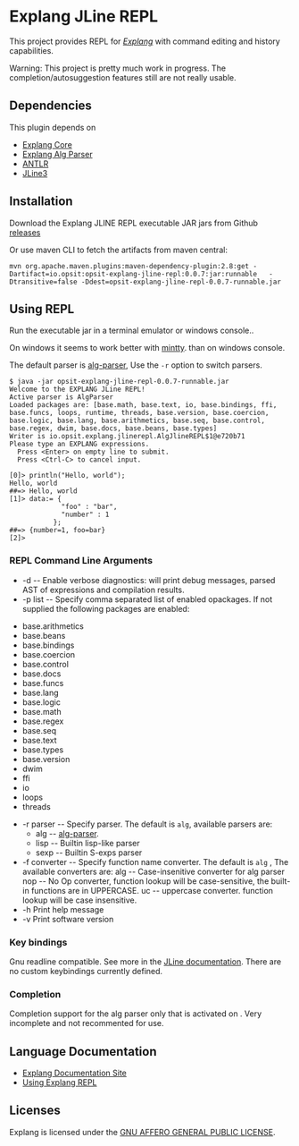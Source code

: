 Explang JLine REPL
==================

This project provides REPL for *[Explang](https://opsit-io.github.io/opsit-explang-docs/)*
with command editing and history capabilities.

Warning: This project is pretty much work in progress. 
The completion/autosuggestion features still are not really usable.

Dependencies
------------

This plugin depends on 
- [Explang Core](https://github.com/opsit-io/opsit-explang-core)
- [Explang Alg Parser](https://github.com/opsit-io/opsit-explang-alg-parser)
- [ANTLR](https://www.antlr.org)
- [JLine3](https://github.com/jline/jline3)

Installation
------------

Download the Explang JLINE REPL executable JAR jars from Github 
[releases](https://github.com/opsit-io/opsit-explang-jline-repl/releases)


Or use maven CLI to fetch the artifacts from maven central:

```
mvn org.apache.maven.plugins:maven-dependency-plugin:2.8:get -Dartifact=io.opsit:opsit-explang-jline-repl:0.0.7:jar:runnable   -Dtransitive=false -Ddest=opsit-explang-jline-repl-0.0.7-runnable.jar
```

Using REPL
----------

Run the executable jar in a terminal emulator or windows console.. 

On windows it seems to work better with [mintty](https://mintty.github.io/).
than on windows console.

The default parser is [alg-parser](https://github.com/opsit-io/opsit-explang-alg-parser),
Use the `-r` option to switch parsers.

```
$ java -jar opsit-explang-jline-repl-0.0.7-runnable.jar 
Welcome to the EXPLANG JLine REPL!
Active parser is AlgParser
Loaded packages are: [base.math, base.text, io, base.bindings, ffi, base.funcs, loops, runtime, threads, base.version, base.coercion, base.logic, base.lang, base.arithmetics, base.seq, base.control, base.regex, dwim, base.docs, base.beans, base.types]
Writer is io.opsit.explang.jlinerepl.AlgJlineREPL$1@e720b71
Please type an EXPLANG expressions. 
  Press <Enter> on empty line to submit.
  Press <Ctrl-C> to cancel input.

[0]> println("Hello, world");
Hello, world
##=> Hello, world
[1]> data:= {
             "foo" : "bar",
             "number" : 1
           };
##=> {number=1, foo=bar}
[2]>
```

### REPL Command Line Arguments 


*  -d -- Enable verbose diagnostics: will print debug messages, parsed AST of expressions and compilation results.
*  -p list -- Specify comma separated list of enabled opackages. If not supplied the following packages are enabled:
  - base.arithmetics
  - base.beans
  - base.bindings
  - base.coercion
  - base.control
  - base.docs
  - base.funcs
  - base.lang
  - base.logic
  - base.math
  - base.regex
  - base.seq
  - base.text
  - base.types
  - base.version
  - dwim
  - ffi
  - io
  - loops
  - threads
* -r parser -- Specify parser. The default is `alg`, available parsers are:
  - alg -- [alg-parser](https://github.com/opsit-io/opsit-explang-alg-parser).
  - lisp -- Builtin lisp-like  parser 
  - sexp -- Builtin S-exps parser
* -f converter -- Specify function name converter. The default is `alg` , The available converters are:
     alg -- Case-insenitive converter for alg parser
     nop -- No Op converter, function lookup will be case-sensitive, the built-in functions are in UPPERCASE.
     uc -- uppercase converter. function lookup will be case insensitive.
* -h Print help message
* -v Print software version


### Key bindings

Gnu readline compatible. See more in the [JLine documentation](https://github.com/jline/jline3/wiki).
There are no custom keybindings currently defined.

### Completion

Completion support for the alg parser only that is activated on <TAB>. Very incomplete and 
not recommented for use.


Language Documentation
----------------------

- [Explang Documentation Site](https://opsit-io.github.io/opsit-explang-docs/)
- [Using Explang REPL](https://opsit-io.github.io/opsit-explang-docs/using-explang-REPL/)

Licenses
--------

Explang is licensed under the [GNU AFFERO GENERAL PUBLIC LICENSE](LICENSE).
